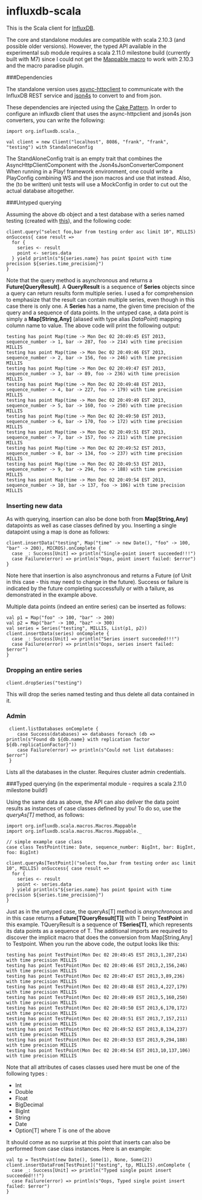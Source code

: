 influxdb-scala
==============

This is the Scala client for [InfluxDB](http://influxdb.org). 

The core and standalone modules are compatible with scala 2.10.3 (and possible older versions). However, the typed API available in the experimental sub module
requires a scala 2.11.0 milestone build (currently built with M7) since I could not get the 
[Mappable macro](http://blog.echo.sh/post/65955606729/exploring-scala-macros-map-to-case-class-conversion "Exploring Scala Macros: Map to Case Class Conversion by Jonathan Chow")
to work with 2.10.3 and the macro paradise plugin.

###Dependencies

The standalone version uses [async-httpclient](https://github.com/AsyncHttpClient/async-http-client) to communicate with the InfluxDB REST
service and [json4s](http://json4s.org) to convert to and from json.

These dependencies are injected using the [Cake Pattern](http://jonasboner.com/2008/10/06/real-world-scala-dependency-injection-di/).
In order to configure an influxdb client that uses the async-httpclient and json4s json converters, you can write the following:

    import org.influxdb.scala._
    
    val client = new Client("localhost", 8086, "frank", "frank", "testing") with StandaloneConfig
    
The StandAloneConfig trait is an empty trait that combines the AsyncHttpClientComponent with the Json4sJsonConverterComponent
When running in a Play! framework environment, one could write a PlayConfig combining WS and the json macros and use that instead.
Also, the (to be written) unit tests will use a MockConfig in order to cut out the actual database altogether.

###Untyped querying

Assuming the above db object and a test database with a series named testing (created with [this](http://obfuscurity.com/2013/11/My-Impressions-of-InfluxDB "obfuscurity blog")), and the following code:
  
    client.query("select foo,bar from testing order asc limit 10", MILLIS) onSuccess{ case result =>
      for {
        series <- result
        point <- series.data
      } yield println(s"${series.name} has point $point with time precision ${series.time_precision}")
    }
    
Note that the query method is asynchronous and returns a **Future[QueryResult]**. 
A **QueryResult** is a sequence of **Series** objects since a query can return results form multiple series.
I used a for comprehension to emphasize that the result can contain multiple series, even though in this case there is only one. 
A **Series** has a name, the given time precision of the query and a sequence of data points. In the untyped case, a data point
is simply a **Map[String,Any]** (aliased with type alias *DataPoint*) mapping column name to value. The above code will print the following output:

    testing has point Map(time -> Mon Dec 02 20:49:45 EST 2013, sequence_number -> 1, bar -> 287, foo -> 214) with time precision MILLIS
    testing has point Map(time -> Mon Dec 02 20:49:46 EST 2013, sequence_number -> 2, bar -> 156, foo -> 246) with time precision MILLIS
    testing has point Map(time -> Mon Dec 02 20:49:47 EST 2013, sequence_number -> 3, bar -> 89, foo -> 236) with time precision MILLIS
    testing has point Map(time -> Mon Dec 02 20:49:48 EST 2013, sequence_number -> 4, bar -> 227, foo -> 179) with time precision MILLIS
    testing has point Map(time -> Mon Dec 02 20:49:49 EST 2013, sequence_number -> 5, bar -> 160, foo -> 250) with time precision MILLIS
    testing has point Map(time -> Mon Dec 02 20:49:50 EST 2013, sequence_number -> 6, bar -> 170, foo -> 172) with time precision MILLIS
    testing has point Map(time -> Mon Dec 02 20:49:51 EST 2013, sequence_number -> 7, bar -> 157, foo -> 211) with time precision MILLIS
    testing has point Map(time -> Mon Dec 02 20:49:52 EST 2013, sequence_number -> 8, bar -> 134, foo -> 237) with time precision MILLIS
    testing has point Map(time -> Mon Dec 02 20:49:53 EST 2013, sequence_number -> 9, bar -> 294, foo -> 188) with time precision MILLIS
    testing has point Map(time -> Mon Dec 02 20:49:54 EST 2013, sequence_number -> 10, bar -> 137, foo -> 106) with time precision MILLIS

    
### Inserting new data

As with querying, insertion can also be done both from **Map[String,Any]** datapoints as well as case classes defined by you.
Inserting a single datapoint using a map is done as follows:

    client.insertData("testing", Map("time" -> new Date(), "foo" -> 100, "bar" -> 200), MICROS).onComplete {
      case _: Success[Unit] => println("Single-point insert succeeded!!!")
      case Failure(error) => println(s"Oops, point insert failed: $error")
    }
    
Note here that insertion is also asynchronous and returns a Future (of Unit in this case - this may need to change in the future). 
Success or failure is indicated by the future completing successfully or with a failure, as demonstrated in the example above.

Multiple data points (indeed an entire series) can be inserted as follows:

    val p1 = Map("foo" -> 100, "bar" -> 200)
    val p2 = Map("bar" -> 100, "baz" -> 300)
    val series = Series("testing", MILLIS, List(p1, p2))
    client.insertData(series) onComplete {
      case _: Success[Unit] => println("Series insert succeeded!!!")
      case Failure(error) => println(s"Oops, series insert failed: $error")
    }   


### Dropping an entire series

    client.dropSeries("testing")

This will drop the series named testing and thus delete all data contained in it.

### Admin

     client.listDatabases onComplete {
        case Success(databases) => databases foreach (db => println(s"Found db ${db.name} with replication factor ${db.replicationFactor}"))
        case Failure(error) => println(s"Could not list databases: $error")
     }

Lists all the databases in the cluster. Requires cluster admin credentials.

###Typed querying (in the experimental module - requires a scala 2.11.0 milestone build!)

Using the same data as above, the API can also deliver the data point results as instances of case classes defined by you! 
To do so, use the *queryAs[T]* method, as follows:

    import org.influxdb.scala.macros.Macros.Mappable
    import org.influxdb.scala.macros.Macros.Mappable._
    
    // simple example case class
    case class TestPoint(time: Date, sequence_number: BigInt, bar: BigInt, foo: BigInt)

    client.queryAs[TestPoint]("select foo,bar from testing order asc limit 10", MILLIS) onSuccess{ case result =>
	  for {
	    series <- result
	    point <- series.data
	  } yield println(s"${series.name} has point $point with time precision ${series.time_precision}")
    }
    
Just as in the untyped case, the queryAs[T] method is *ansynchronous* and in this case returns a **Future[TQueryResult[T]]** with
T being **TestPoint** in this example. TQueryResult is a sequence of **TSeries[T]**, which represents its data points as a
sequence of T. The additional imports are required to discover the implicit macro that does the 
conversion from Map[String,Any] to Testpoint. When you run the above code, the output looks like this:

    testing has point TestPoint(Mon Dec 02 20:49:45 EST 2013,1,287,214) with time precision MILLIS
    testing has point TestPoint(Mon Dec 02 20:49:46 EST 2013,2,156,246) with time precision MILLIS
    testing has point TestPoint(Mon Dec 02 20:49:47 EST 2013,3,89,236) with time precision MILLIS
    testing has point TestPoint(Mon Dec 02 20:49:48 EST 2013,4,227,179) with time precision MILLIS
    testing has point TestPoint(Mon Dec 02 20:49:49 EST 2013,5,160,250) with time precision MILLIS
    testing has point TestPoint(Mon Dec 02 20:49:50 EST 2013,6,170,172) with time precision MILLIS
    testing has point TestPoint(Mon Dec 02 20:49:51 EST 2013,7,157,211) with time precision MILLIS
    testing has point TestPoint(Mon Dec 02 20:49:52 EST 2013,8,134,237) with time precision MILLIS
    testing has point TestPoint(Mon Dec 02 20:49:53 EST 2013,9,294,188) with time precision MILLIS
    testing has point TestPoint(Mon Dec 02 20:49:54 EST 2013,10,137,106) with time precision MILLIS
        
Note that all attributes of cases classes used here must be one of the following types :

* Int
* Double
* Float
* BigDecimal
* BigInt
* String
* Date
* Option[T] where T is one of the above

It should come as no surprise at this point that inserts can also be performed from case class instances. Here is an example:

    val tp = TestPoint(new Date(), Some(1), None, Some(2))
    client.insertDataFrom[TestPoint]("testing", tp, MILLIS).onComplete {
      case _: Success[Unit] => println("Typed single point insert succeeded!!!")
      case Failure(error) => println(s"Oops, Typed single point insert failed: $error")
    }
